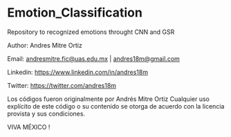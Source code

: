 # Emotion_Classification
Repository to recognized emotions throught CNN and GSR 


Author: Andres Mitre Ortiz

Email: andresmitre.fic@uas.edu.mx | andres18m@gmail.com

Linkedin: https://www.linkedin.com/in/andres18m

Twitter:  https://twitter.com/andres18m

Los códigos fueron originalmente por Andrés Mitre Ortiz
Cualquier uso explícito de este código o su contenido se otorga 
de acuerdo con la licencia provista y sus condiciones.

VIVA MÉXICO !
